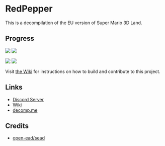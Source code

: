 # RedPepper

This is a decompilation of the EU version of Super Mario 3D Land.

## Progress

<img src ="https://img.shields.io/endpoint?url=https://raw.githubusercontent.com/fruityloops1/RedPepper/master/Data/Code.json&style=flat-square"/> <img src ="https://img.shields.io/endpoint?url=https://raw.githubusercontent.com/fruityloops1/RedPepper/master/Data/Total.json&style=flat-square"/>

<img src ="https://img.shields.io/endpoint?url=https://raw.githubusercontent.com/fruityloops1/RedPepper/master/Data/OK.json&style=flat-square"/> <img src ="https://img.shields.io/endpoint?url=https://raw.githubusercontent.com/fruityloops1/RedPepper/master/Data/NonMatching.json&style=flat-square"/>

Visit [the Wiki](https://al.littun.co/decomp) for instructions on how to build and contribute to this project.

## Links

- [Discord Server](https://discord.gg/wK4ZKa9QXq)
- [Wiki](https://al.littun.co/decomp)
- [decomp.me](https://decomp.me/)

## Credits
- [open-ead/sead](https://github.com/open-ead/sead)
